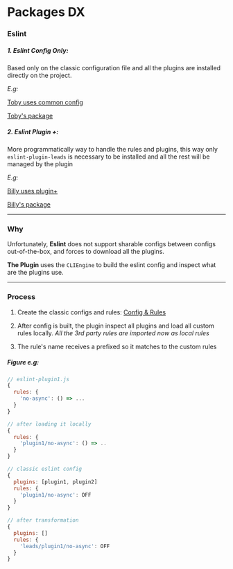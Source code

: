# Packages DX

### Eslint

##### 1. Eslint Config Only:

Based only on the classic configuration file and all the plugins are installed directly on the project.

_E.g:_

[Toby uses common config](/packages/toby)

[Toby's package](/packages/toby/package.json)

##### 2. Eslint Plugin +:

More programmatically way to handle the rules and plugins, this way only `eslint-plugin-leads` is necessary to be installed and all the rest will be managed by the plugin

_E.g:_

[Billy uses plugin+](/packages/billy)

[Billy's package](/packages/billy/package.json)

---

### Why

Unfortunately, **Eslint** does not support sharable configs between configs out-of-the-box, and forces to download all the plugins.

**The Plugin** uses the `CLIEngine` to build the eslint config and inspect what are the plugins use.

---

### Process

1. Create the classic configs and rules: [Config & Rules](/packages/eslint-plugin-leads/configs)

2. After config is built, the plugin inspect all plugins and load all custom rules locally. _All the 3rd party rules are imported now as local rules_

3. The rule's name receives a prefixed so it matches to the custom rules

##### Figure e.g:

```js
// eslint-plugin1.js
{
  rules: {
    'no-async': () => ...
  }
}

// after loading it locally
{
  rules: {
    'plugin1/no-async': () => ..
  }
}
```

```js
// classic eslint config
{
  plugins: [plugin1, plugin2]
  rules: {
    'plugin1/no-async': OFF
  }
}

// after transformation
{
  plugins: []
  rules: {
    'leads/plugin1/no-async': OFF
  }
}
```
